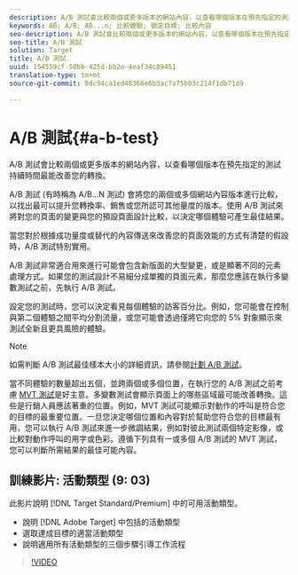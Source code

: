 ```yaml
---
description: A/B 測試會比較兩個或更多版本的網站內容，以查看哪個版本在預先指定的測試持續時間最能改善您的轉換。
keywords: AB; A/B; AB...n; 比較體驗; 鎖定目標; 比較內容
seo-description: A/B 測試會比較兩個或更多版本的網站內容，以查看哪個版本在預先指定的測試持續時間最能改善您的轉換。
seo-title: A/B 測試
solution: Target
title: A/B 測試
uuid: 154559cf-58bb-425d-bb2e-4eaf34c89451
translation-type: tm+mt
source-git-commit: 8dc94ca1ed48366e6b3ac7a75b03c214f1db71d9

---
```



# A/B 測試{#a-b-test}

A/B 測試會比較兩個或更多版本的網站內容，以查看哪個版本在預先指定的測試持續時間最能改善您的轉換。

A/B 測試 (有時稱為 A/B...N 測試) 會將您的兩個或多個網站內容版本進行比較，以找出最可以提升您轉換率、銷售或您所認可其他量度的版本。使用 A/B 測試來將對您的頁面的變更與您的預設頁面設計比較，以決定哪個體驗可產生最佳結果。

當您對於根據成功量度或替代的內容傳送來改善您的頁面效能的方式有清楚的假設時，A/B 測試特別實用。

A/B 測試非常適合用來進行可能會包含新版面的大型變更，或是顯著不同的元素處理方式。如果您的測試設計不易細分成單獨的頁面元素，那麼您應該在執行多變數測試之前，先執行 A/B 測試。

設定您的測試時，您可以決定看見每個體驗的訪客百分比。例如，您可能會在控制與第二個體驗之間平均分割流量，或您可能會透過僅將它向您的 5% 對象顯示來測試全新且更具風險的體驗。

>[!NOTE]
>
>如需判斷 A/B 測試最佳樣本大小的詳細資訊，請參閱[計劃 A/B 測試](../../c-activities/t-test-ab/sample-size-determination.md#concept_2801F552DB874C20B8A17C1B774C0383)。

當不同體驗的數量超出五個，並跨兩個或多個位置，在執行您的 A/B 測試之前考慮 [MVT 測試](/help/c-activities/c-multivariate-testing/multivariate-testing.md)是好主意。多變數測試會顯示頁面上的哪些區域最可能改善轉換。這些是行銷人員應該著重的位置。例如，MVT 測試可能顯示對動作的呼叫是符合您的目標的最重要位置。一旦您決定哪個位置和內容對於幫助您符合您的目標最有用，您可以執行 A/B 測試來進一步微調結果，例如對彼此測試兩個特定影像，或比較對動作呼叫的用字或色彩。遵循下列具有一或多個 A/B 測試的 MVT 測試，您可以判斷所需結果的最佳可能內容。

## 訓練影片: 活動類型 (9: 03)

此影片說明 [!DNL Target Standard/Premium] 中的可用活動類型。

* 說明 [!DNL Adobe Target] 中包括的活動類型
* 選取達成目標的適當活動類型
* 說明適用所有活動類型的三個步驟引導工作流程

>[!VIDEO](https://video.tv.adobe.com/v/17386?captions=chi_hant)
